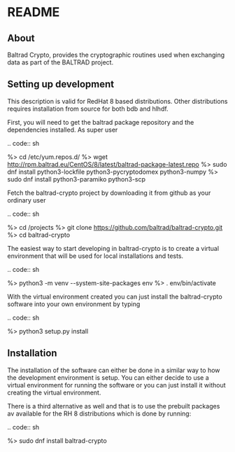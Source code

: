 README
======

About
-----
Baltrad Crypto, provides the cryptographic routines used when exchanging data as part of the BALTRAD project.

Setting up development
----------------------
This description is valid for RedHat 8 based distributions. Other distributions requires installation from source for both bdb and hlhdf.

First, you will need to get the baltrad package repository and the dependencies installed. As super user

.. code:: sh

   %> cd /etc/yum.repos.d/
   %> wget http://rpm.baltrad.eu/CentOS/8/latest/baltrad-package-latest.repo
   %> sudo dnf install python3-lockfile python3-pycryptodomex python3-numpy 
   %> sudo dnf install python3-paramiko python3-scp
   
Fetch the baltrad-crypto project by downloading it from github as your ordinary user

.. code:: sh

   %> cd /projects
   %> git clone https://github.com/baltrad/baltrad-crypto.git
   %> cd baltrad-crypto

The easiest way to start developing in baltrad-crypto is to create a virtual environment that will be used for local installations and tests. 

.. code:: sh

   %> python3 -m venv --system-site-packages env
   %> . env/bin/activate

With the virtual environment created you can just install the baltrad-crypto software into your own environment by typing

.. code:: sh

  %> python3 setup.py install

Installation
------------
The installation of the software can either be done in a similar way to how the development environment is setup. You can either decide to
use a virtual environment for running the software or you can just install it without creating the virtual environment.

There is a third alternative as well and that is to use the prebuilt packages av available for the RH 8 distributions which is done by
running:

.. code:: sh

   %> sudo dnf install baltrad-crypto




